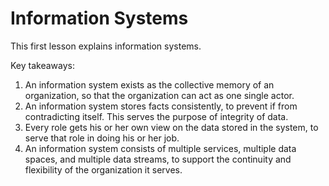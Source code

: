 # Information Systems
This first lesson explains information systems.

Key takeaways:
1. An information system exists as the collective memory of an organization, so that the organization can act as one single actor.
2. An information system stores facts consistently, to prevent if from contradicting itself. This serves the purpose of integrity of data.
3. Every role gets his or her own view on the data stored in the system, to serve that role in doing his or her job.
4. An information system consists of multiple services, multiple data spaces, and multiple data streams, to support the continuity and flexibility of the organization it serves.